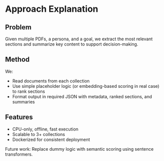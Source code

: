 # Approach Explanation

## Problem
Given multiple PDFs, a persona, and a goal, we extract the most relevant sections and summarize key content to support decision-making.

## Method
We:
- Read documents from each collection
- Use simple placeholder logic (or embedding-based scoring in real case) to rank sections
- Format output in required JSON with metadata, ranked sections, and summaries

## Features
- CPU-only, offline, fast execution
- Scalable to 3+ collections
- Dockerized for consistent deployment

Future work: Replace dummy logic with semantic scoring using sentence transformers.
